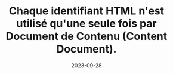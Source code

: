 ---
N: '229'
Rubrique: Structure et code
title: Chaque identifiant HTML n'est utilisé qu'une seule fois par Document  de Contenu (Content Document). 
detail: Chaque identifiant HTML n'est utilisé qu'une seule fois par page. 
abstract: 
categories: [" Structure et code"]
agrege: O4229-E074
opquast: '4 229'
indiceebook: '74'
description: "Règle n° 074"
weight:  074
actif: '1'
layout: rules
date: 2023-09-28
tags: ["", ""]
objectif: ["", ""]
Meo: [""]
Controle: ""
Source: ["Opquast"]
Referential: [""]
Steps: ["", ""]
---